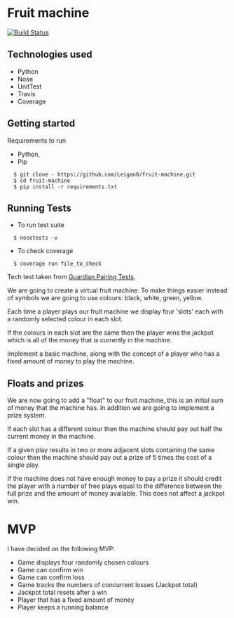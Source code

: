 # Fruit machine

[![Build Status](https://travis-ci.org/Leigan0/fruit-machine.svg?branch=master)](https://travis-ci.org/Leigan0/fruit-machine)

## Technologies used
* Python
* Nose
* UnitTest
* Travis
* Coverage

## Getting started
Requirements to run
* Python,
* Pip

```
  $ git clone - https://github.com/Leigan0/fruit-machine.git
  $ cd fruit-machine
  $ pip install -r requirements.txt
```

## Running Tests
* To run test suite
```
  $ nosetests -v
```
* To check coverage
```
  $ coverage run file_to_check
```

Tech test taken from [Guardian Pairing Tests](https://github.com/guardian/pairing-tests).

We are going to create a virtual fruit machine. To make things easier instead of symbols we are going to use colours: black, white, green, yellow.

Each time a player plays our fruit machine we display four 'slots' each with a randomly selected colour in each slot.

If the colours in each slot are the same then the player wins the jackpot which is all of the money that is currently in the machine.

Implement a basic machine, along with the concept of a player who has a fixed amount of money to play the machine.

## Floats and prizes

We are now going to add a "float" to our fruit machine, this is an initial sum of money that the machine has. In addition we are going to implement a prize system.

If each slot has a different colour then the machine should pay out half the current money in the machine.

If a given play results in two or more adjacent slots containing the same colour then the machine should pay out a prize of 5 times the cost of a single play.

If the machine does not have enough money to pay a prize it should credit the player with a number of free plays equal to the difference between the full prize and the amount of money available. This does not affect a jackpot win.

# MVP
I have decided on the following MVP:

* Game displays four randomly chosen colours
* Game can confirm win
* Game can confirm loss
* Game tracks the numbers of concurrent losses (Jackpot total)
* Jackpot total resets after a win
* Player that has a fixed amount of money
* Player keeps a running balance
